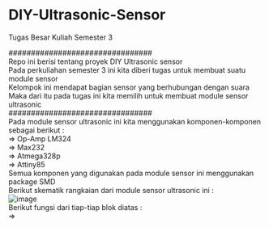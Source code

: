# DIY-Ultrasonic-Sensor
Tugas Besar Kuliah Semester 3  

################################  
Repo ini berisi tentang proyek DIY Ultrasonic sensor  
Pada perkuliahan semester 3 ini kita diberi tugas untuk membuat suatu module sensor  
Kelompok ini mendapat bagian sensor yang berhubungan dengan suara  
Maka dari itu pada tugas ini kita memilih untuk membuat module sensor ultrasonic  
################################  
Pada module sensor ultrasonic ini kita menggunakan komponen-komponen sebagai berikut :  
=> Op-Amp LM324  
=> Max232  
=> Atmega328p  
=> Attiny85  
Semua komponen yang digunakan pada module sensor ini menggunakan package SMD  
Berikut skematik rangkaian dari module sensor ultrasonic ini :  
![image](https://user-images.githubusercontent.com/87922087/140260254-4bb3650d-98bf-4254-8854-eb126be2082e.png)  
Berikut fungsi dari tiap-tiap blok diatas :  
=> 
